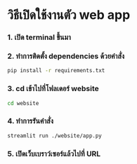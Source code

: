 # วิธีเปิดใช้งานตัว web app

### 1. เปิด terminal ขึ้นมา
### 2. ทำการติดตั้ง dependencies ด้วยคำสั่ง
```bash
pip install -r requirements.txt
 ```

### 3. cd เข้าไปที่โฟลเดอร์ website
```bash
cd website
```

### 4. ทำการรันคำสั่ง
```bash
streamlit run ./website/app.py
```

### 5. เปิดเว็บเบราว์เซอร์แล้วไปที่ URL
